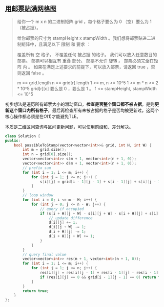 ## [用邮票贴满网格图](https://leetcode-cn.com/problems/stamping-the-grid/)

> 给你一个 m x n 的二进制矩阵 grid ，每个格子要么为 0 （空）要么为 1 （被占据）。
>
> 给你邮票的尺寸为 stampHeight x stampWidth 。我们想将邮票贴进二进制矩阵中，且满足以下 限制 和 要求 ：
>
> 覆盖所有 空 格子。
> 不覆盖任何 被占据 的格子。
> 我们可以放入任意数目的邮票。
> 邮票可以相互有 重叠 部分。
> 邮票不允许 旋转 。
> 邮票必须完全在矩阵 内 。
> 如果在满足上述要求的前提下，可以放入邮票，请返回 true ，否则返回 false 。
>
> m == grid.length
> n == grid[r].length
> 1 <= m, n <= 10^5
> 1 <= m * n <= 2 * 10^5
> grid[r][c] 要么是 0 ，要么是 1 。
> 1 <= stampHeight, stampWidth <= 10^5

初步想法是遍历所有邮票大小的滑动窗口，**检查是否整个窗口都不被占据**，是则**更新这个窗口内所有格子**，最后再检查所有未被占据的格子是否均被更新过。这两个核心操作都必须是在$O(1)$才能避免TLE。

本质是二维区间查询与区间更新问题，可以使用前缀和、差分解决。

```cpp
class Solution {
public:
    bool possibleToStamp(vector<vector<int>>& grid, int H, int W) {
        int m = grid.size();
        int n = grid[0].size();
        vector<vector<int>> s(m + 1, vector<int>(n + 1, 0));
        vector<vector<int>> d(m + 1, vector<int>(n + 1, 0));
        // prefix sum
        for (int i = 1; i <= m; i++) {
            for (int j = 1; j <= n; j++) {
                s[i][j] = grid[i - 1][j - 1] + s[i - 1][j] + s[i][j - 1] - s[i - 1][j - 1];
            }
        }
        // loop window
        for (int i = 0; i <= m - H; i++) {
            for (int j = 0; j <= n - W; j++) {        
                // query if occupied
                if (s[i + H][j + W] - s[i][j + W] - s[i + H][j] + s[i][j] == 0) {
                    // update difference
                    d[i][j] += 1;
                    d[i][j + W] -= 1;
                    d[i + H][j] -= 1;
                    d[i + H][j + W] += 1;
                }
            }
        }
        // query final value
        vector<vector<int>> res(m + 1, vector<int>(n + 1, 0));
        for (int i = 1; i <= m; i++) {
            for (int j = 1; j <= n; j++) {
                res[i][j] = res[i][j - 1] + res[i - 1][j] - res[i - 1][j - 1] + d[i - 1][j - 1];
                if (res[i][j] == 0 && grid[i - 1][j - 1] == 0) return false;
            }
        }
        return true;
    }
};
```

